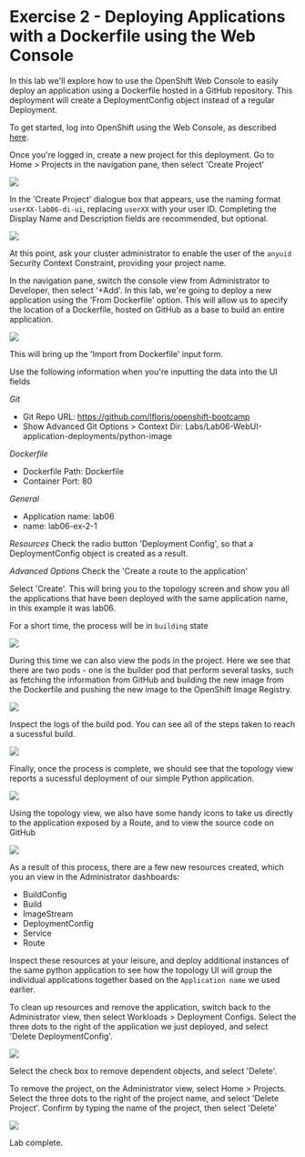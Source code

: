 # Exercise 2 - Deploying Applications with a Dockerfile using the Web Console

In this lab we'll explore how to use the OpenShift Web Console to easily deploy an application using a Dockerfile hosted in a GitHub repository. This deployment will create a DeploymentConfig object instead of a regular Deployment.

To get started, log into OpenShift using the Web Console, as described [here](../Getting-started/log-in-to-openshift.md).

Once you're logged in, create a new project for this deployment. Go to Home > Projects in the navigation pane, then select 'Create Project'

![](../Getting-started/img/create-project.png)

In the 'Create Project' dialogue box that appears, use the naming format `userXX-lab06-di-ui`, replacing `userXX` with your user ID. Completing the Display Name and Description fields are recommended, but optional.

![](img/create-project-dialog-ex-2.png)

At this point, ask your cluster administrator to enable the user of the `anyuid` Security Context Constraint, providing your project name.

In the navigation pane, switch the console view from Administrator to Developer, then select '+Add'. In this lab, we're going to deploy a new application using the 'From Dockerfile' option. This will allow us to specify the location of a Dockerfile, hosted on GitHub as a base to build an entire application.

![](img/ui-select-from-dockerfile.png)

This will bring up the 'Import from Dockerfile' input form.

Use the following information when you're inputting the data into the UI fields

*Git*
- Git Repo URL: https://github.com/lfloris/openshift-bootcamp
- Show Advanced Git Options > Context Dir: Labs/Lab06-WebUI-application-deployments/python-image

*Dockerfile*
- Dockerfile Path: Dockerfile
- Container Port: 80

*General*
- Application name: lab06
- name: lab06-ex-2-1

*Resources*
Check the radio button 'Deployment Config', so that a DeploymentConfig object is created as a result.

*Advanced Options*
Check the 'Create a route to the application'

Select 'Create'. This will bring you to the topology screen and show you all the applications that have been deployed with the same application name, in this example it was lab06.

For a short time, the process will be in `building` state

![](img/app-building-ex-2.png)

During this time we can also view the pods in the project. Here we see that there are two pods - one is the builder pod that perform several tasks, such as fetching the information from GitHub and building the new image from the Dockerfile and pushing the new image to the OpenShift Image Registry.

![](img/app-pods-building-ex-2.png)

Inspect the logs of the build pod. You can see all of the steps taken to reach a sucessful build.

![](img/app-build-logs-ex-2.png)

Finally, once the process is complete, we should see that the topology view reports a sucessful deployment of our simple Python application.

![](img/app-deploy-success-ex-2.png)

Using the topology view, we also have some handy icons to take us directly to the application exposed by a Route, and to view the source code on GitHub

![](img/topology-app-ex-2.png)

As a result of this process, there are a few new resources created, which you an view in the Administrator dashboards:

- BuildConfig
- Build
- ImageStream
- DeploymentConfig
- Service
- Route

Inspect these resources at your leisure, and deploy additional instances of the same python application to see how the topology UI will group the individual applications together based on the `Application name` we used earlier.

To clean up resources and remove the application, switch back to the Administrator view, then select Workloads > Deployment Configs. Select the three dots to the right of the application we just deployed, and select 'Delete DeploymentConfig'.

![](img/delete-di-ex-2.png)

Select the check box to remove dependent objects, and select 'Delete'.

To remove the project, on the Administrator view, select Home > Projects. Select the three dots to the right of the project name, and select 'Delete Project'. Confirm by typing the name of the project, then select 'Delete'

![](img/delete-project-ex-2.png)

Lab complete.